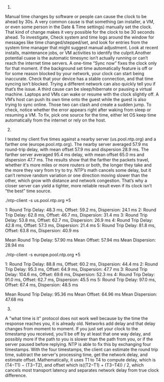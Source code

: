 1.

Manual time changes by software or people can cause the clock to be ahead by 30s. A very common cause is that
something (an installer, a VM, or even some person in the Date & Time settings) manually set the clock. That kind
of change makes it very possible for the clock to be 30 seconds ahead. To investigate, Check system and time logs
around the window for messages like time changed/stepped/set, and look for entries from the system time manager
that might suggest manual adjustment. Look at recent installs, maintenance jobs, or VM activities to identify the
culprit.Another potential cuase is the automatic timesync isn’t actually running or can’t reach the internet time
servers. A one-time “Sync now” fixes the clock only for that moment. if the background set time automatically
feature is off or for some reason blocked by your network, your clock can start being inaccurate. Check that your
device has a stable connection, and that time syncing isn’t blocked. Trying a different network can also quickly
tell you if that’s the issue. A third cause can be sleep/hibernate or pausing a virtual machine. Laptops and VMs
can wake or resume with the clock slightly off. A VM’s host can push its own time onto the guest while the guest
is also trying to sync online. Those two can clash and create a sudden jump. To check, notice whether the error
appears right after waking from sleep or resuming a VM. To fix, pick one source for the time, either let OS keep
time automatically from the internet or rely on the host.

2.

I tested my client five times against a nearby server (us.pool.ntp.org) and a farther one (europe.pool.ntp.org).
The nearby server averaged 57.9 ms round-trip delay, with mean offset 57.9 ms and dispersion 28.9 ms. The farther
server averaged 95.4 ms delay, with mean offset 65.0 ms and dispersion 47.7 ms. The results show that the farther
the packets travel, whether it's more miles or more routers or both, the longer they take and the more they vary
from try to try. NTP’s math cancels some delay, but it can’t remove random variation or one direction moving
slower than the other, which grow with distance and network congestion. That’s why a closer server can yield a
tighter, more reliable result even if its clock isn’t “the best” time source.

./ntp-client -s us.pool.ntp.org \*5

1: Round Trip Delay: 48.3 ms, Offset: 59.2 ms, Dispersion: 24.1 ms
2: Round Trip Delay: 62.8 ms, Offset: 46.7 ms, Dispersion: 31.4 ms
3: Round Trip Delay: 53.8 ms, Offset: 62.7 ms, Dispersion: 26.9 ms
4: Round Trip Delay: 42.8 ms, Offset: 57.3 ms, Dispersion: 21.4 ms
5: Round Trip Delay: 81.8 ms, Offset: 63.8 ms, Dispersion: 40.9 ms

Mean Round Trip Delay: 57.90 ms
Mean Offset: 57.94 ms
Mean Dispersion: 28.94 ms

./ntp-client -s europe.pool.ntp.org \*5

1: Round Trip Delay: 88.8 ms, Offset: 60.2 ms, Dispersion: 44.4 ms
2: Round Trip Delay: 95.3 ms, Offset: 64.9 ms, Dispersion: 47.7 ms
3: Round Trip Delay: 104.6 ms, Offset: 69.6 ms, Dispersion: 52.3 ms
4: Round Trip Delay: 91.0 ms, Offset: 62.7 ms, Dispersion: 45.5 ms
5: Round Trip Delay: 97.0 ms, Offset: 67.4 ms, Dispersion: 48.5 ms

Mean Round Trip Delay: 95.36 ms
Mean Offset: 64.96 ms
Mean Dispersion: 47.68 ms

3.

A "what time is it" protocol does not work well because by the time the response reaches you,
it is already old. Networks add delay and that delay changes from moment to moment. If you just
set your clock to the timestamp you received, you’ll be off by at least that one way delay,
and possibly more if the path to you is slower than the path from you, or if the server paused before
replying. NTP is able to fix this by exchanging four timestamps. With the four timestamps, the client can estimate
the round trip time, subtract the server's processing time, get the network delay, and estimate offset.
Mathematically, it uses T1 to T4 to compute delay, which is (T4−T1) − (T3−T2), and offset which is((T2−T1) + (T3−T4)) / 2, which cancels most transport latency and separates network delay from true clock difference.

